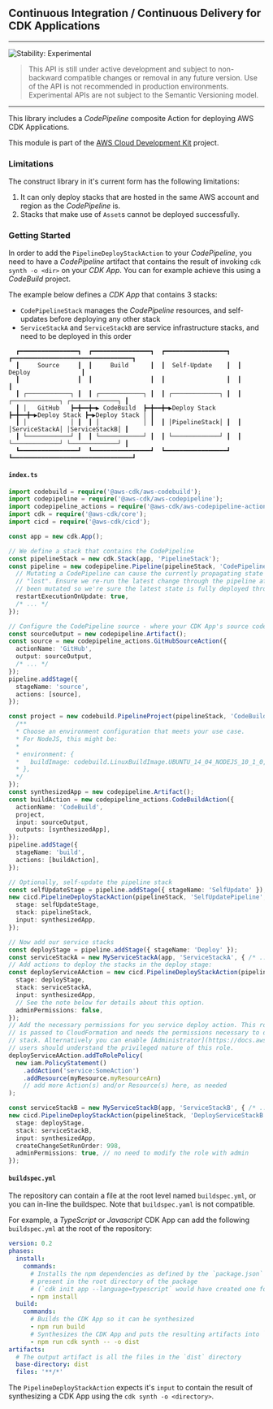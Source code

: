 ## Continuous Integration / Continuous Delivery for CDK Applications
<!--BEGIN STABILITY BANNER-->

---

![Stability: Experimental](https://img.shields.io/badge/stability-Experimental-important.svg?style=for-the-badge)

> This API is still under active development and subject to non-backward
> compatible changes or removal in any future version. Use of the API is not recommended in production
> environments. Experimental APIs are not subject to the Semantic Versioning model.

---
<!--END STABILITY BANNER-->

This library includes a *CodePipeline* composite Action for deploying AWS CDK Applications.

This module is part of the [AWS Cloud Development Kit](https://github.com/awslabs/aws-cdk) project.

### Limitations
The construct library in it's current form has the following limitations:
1. It can only deploy stacks that are hosted in the same AWS account and region as the *CodePipeline* is.
2. Stacks that make use of `Asset`s cannot be deployed successfully.

### Getting Started
In order to add the `PipelineDeployStackAction` to your *CodePipeline*, you need to have a *CodePipeline* artifact that
contains the result of invoking `cdk synth -o <dir>` on your *CDK App*. You can for example achieve this using a
*CodeBuild* project.

The example below defines a *CDK App* that contains 3 stacks:
* `CodePipelineStack` manages the *CodePipeline* resources, and self-updates before deploying any other stack
* `ServiceStackA` and `ServiceStackB` are service infrastructure stacks, and need to be deployed in this order

```
  ┏━━━━━━━━━━━━━━━━┓  ┏━━━━━━━━━━━━━━━━┓  ┏━━━━━━━━━━━━━━━━━┓  ┏━━━━━━━━━━━━━━━━━━━━━━━━━━━━━━━━━┓
  ┃     Source     ┃  ┃     Build      ┃  ┃  Self-Update    ┃  ┃             Deploy              ┃
  ┃                ┃  ┃                ┃  ┃                 ┃  ┃                                 ┃
  ┃ ┌────────────┐ ┃  ┃ ┌────────────┐ ┃  ┃ ┌─────────────┐ ┃  ┃ ┌─────────────┐ ┌─────────────┐ ┃
  ┃ │   GitHub   ┣━╋━━╋━▶ CodeBuild  ┣━╋━━╋━▶Deploy Stack ┣━╋━━╋━▶Deploy Stack ┣━▶Deploy Stack │ ┃
  ┃ │            │ ┃  ┃ │            │ ┃  ┃ │PipelineStack│ ┃  ┃ │ServiceStackA│ │ServiceStackB│ ┃
  ┃ └────────────┘ ┃  ┃ └────────────┘ ┃  ┃ └─────────────┘ ┃  ┃ └─────────────┘ └─────────────┘ ┃
  ┗━━━━━━━━━━━━━━━━┛  ┗━━━━━━━━━━━━━━━━┛  ┗━━━━━━━━━━━━━━━━━┛  ┗━━━━━━━━━━━━━━━━━━━━━━━━━━━━━━━━━┛
```

#### `index.ts`

```typescript
import codebuild = require('@aws-cdk/aws-codebuild');
import codepipeline = require('@aws-cdk/aws-codepipeline');
import codepipeline_actions = require('@aws-cdk/aws-codepipeline-actions');
import cdk = require('@aws-cdk/core');
import cicd = require('@aws-cdk/cicd');

const app = new cdk.App();

// We define a stack that contains the CodePipeline
const pipelineStack = new cdk.Stack(app, 'PipelineStack');
const pipeline = new codepipeline.Pipeline(pipelineStack, 'CodePipeline', {
  // Mutating a CodePipeline can cause the currently propagating state to be
  // "lost". Ensure we re-run the latest change through the pipeline after it's
  // been mutated so we're sure the latest state is fully deployed through.
  restartExecutionOnUpdate: true,
  /* ... */
});

// Configure the CodePipeline source - where your CDK App's source code is hosted
const sourceOutput = new codepipeline.Artifact();
const source = new codepipeline_actions.GitHubSourceAction({
  actionName: 'GitHub',
  output: sourceOutput,
  /* ... */
});
pipeline.addStage({
  stageName: 'source',
  actions: [source],
});

const project = new codebuild.PipelineProject(pipelineStack, 'CodeBuild', {
  /** 
  * Choose an environment configuration that meets your use case.
  * For NodeJS, this might be:
  *
  * environment: {
  *   buildImage: codebuild.LinuxBuildImage.UBUNTU_14_04_NODEJS_10_1_0,
  * },
  */
});
const synthesizedApp = new codepipeline.Artifact();
const buildAction = new codepipeline_actions.CodeBuildAction({
  actionName: 'CodeBuild',
  project,
  input: sourceOutput,
  outputs: [synthesizedApp],
});
pipeline.addStage({
  stageName: 'build',
  actions: [buildAction],
});

// Optionally, self-update the pipeline stack
const selfUpdateStage = pipeline.addStage({ stageName: 'SelfUpdate' });
new cicd.PipelineDeployStackAction(pipelineStack, 'SelfUpdatePipeline', {
  stage: selfUpdateStage,
  stack: pipelineStack,
  input: synthesizedApp,
});

// Now add our service stacks
const deployStage = pipeline.addStage({ stageName: 'Deploy' });
const serviceStackA = new MyServiceStackA(app, 'ServiceStackA', { /* ... */ });
// Add actions to deploy the stacks in the deploy stage:
const deployServiceAAction = new cicd.PipelineDeployStackAction(pipelineStack, 'DeployServiceStackA', {
  stage: deployStage,
  stack: serviceStackA,
  input: synthesizedApp,
  // See the note below for details about this option.
  adminPermissions: false, 
});
// Add the necessary permissions for you service deploy action. This role is
// is passed to CloudFormation and needs the permissions necessary to deploy
// stack. Alternatively you can enable [Administrator](https://docs.aws.amazon.com/IAM/latest/UserGuide/access_policies_job-functions.html#jf_administrator) permissions above, 
// users should understand the privileged nature of this role.
deployServiceAAction.addToRolePolicy(
  new iam.PolicyStatement()
    .addAction('service:SomeAction')
    .addResource(myResource.myResourceArn)
    // add more Action(s) and/or Resource(s) here, as needed
);

const serviceStackB = new MyServiceStackB(app, 'ServiceStackB', { /* ... */ });
new cicd.PipelineDeployStackAction(pipelineStack, 'DeployServiceStackB', {
  stage: deployStage,
  stack: serviceStackB,
  input: synthesizedApp,
  createChangeSetRunOrder: 998,
  adminPermissions: true, // no need to modify the role with admin
}); 
```

#### `buildspec.yml`
The repository can contain a file at the root level named `buildspec.yml`, or
you can in-line the buildspec. Note that `buildspec.yaml` is not compatible.

For example, a *TypeScript* or *Javascript* CDK App can add the following `buildspec.yml`
at the root of the repository:

```yml
version: 0.2
phases:
  install:
    commands:
      # Installs the npm dependencies as defined by the `package.json` file
      # present in the root directory of the package
      # (`cdk init app --language=typescript` would have created one for you)
      - npm install
  build:
    commands:
      # Builds the CDK App so it can be synthesized
      - npm run build
      # Synthesizes the CDK App and puts the resulting artifacts into `dist`
      - npm run cdk synth -- -o dist
artifacts:
  # The output artifact is all the files in the `dist` directory
  base-directory: dist
  files: '**/*'
```

The `PipelineDeployStackAction` expects it's `input` to contain the result of 
synthesizing a CDK App using the `cdk synth -o <directory>`.


